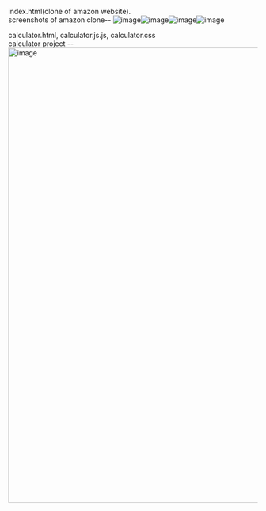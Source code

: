 index.html(clone of amazon website).<br>
screenshots of amazon clone--
![image](https://github.com/user-attachments/assets/49339429-d357-4a65-8186-32574279097e)![image](https://github.com/user-attachments/assets/043d27a2-c824-4989-a53e-fd76253b24cc)![image](https://github.com/user-attachments/assets/930d2dce-2235-4a9e-8b1b-d5c60148483a)![image](https://github.com/user-attachments/assets/7e3641aa-748c-46d0-9c91-d6ebea41922a)


calculator.html, calculator.js.js, calculator.css<br>
calculator project --
<img width="921" alt="image" src="https://github.com/user-attachments/assets/2de06dfb-3e12-44df-90a0-e5cf166b8b45">


